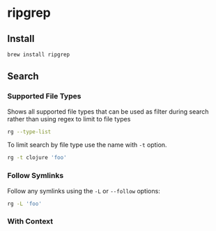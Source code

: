 # ripgrep

## Install
```bash
brew install ripgrep
```

## Search

### Supported File Types
Shows all supported file types that can be used as filter during search rather than using regex to limit to file types
```bash
rg --type-list
```

To limit search by file type use the name with `-t` option.
```bash
rg -t clojure 'foo'
```


### Follow Symlinks
Follow any symlinks using the `-L` or `--follow` options:
```bash
rg -L 'foo'
```

### With Context
